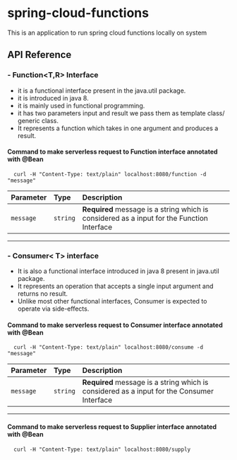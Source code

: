 # spring-cloud-functions

This is an application to run spring cloud functions locally on system

## API Reference

### - Function<T,R> Interface

- it is a functional interface present in the java.util package.
- it is introduced in java 8.
- it is mainly used in functional programming.
- it has two parameters input and result we pass them as template class/ generic class.
- It represents a function which takes in one argument and produces a result.

#### Command to make serverless request to Function interface annotated with @Bean

```
  curl -H "Content-Type: text/plain" localhost:8080/function -d "message"
```

| Parameter | Type     | Description                |
| :-------- | :------- | :------------------------- |
| `message` | `string` | **Required** message is a string which is considered as a input for the Function Interface |

___

### - Consumer< T> interface
- It is also a functional interface introduced in java 8 present in java.util package.
- It represents an operation that accepts a single input argument and returns no result.
- Unlike most other functional interfaces, Consumer is expected to operate via side-effects.



#### Command to make serverless request to Consumer interface annotated with @Bean

```
  curl -H "Content-Type: text/plain" localhost:8080/consume -d "message"
```

| Parameter | Type     | Description                |
| :-------- | :------- | :------------------------- |
| `message` | `string` | **Required** message is a string which is considered as a input for the Consumer Interface |


___

#### Command to make serverless request to Supplier interface annotated with @Bean

```
  curl -H "Content-Type: text/plain" localhost:8080/supply
```



